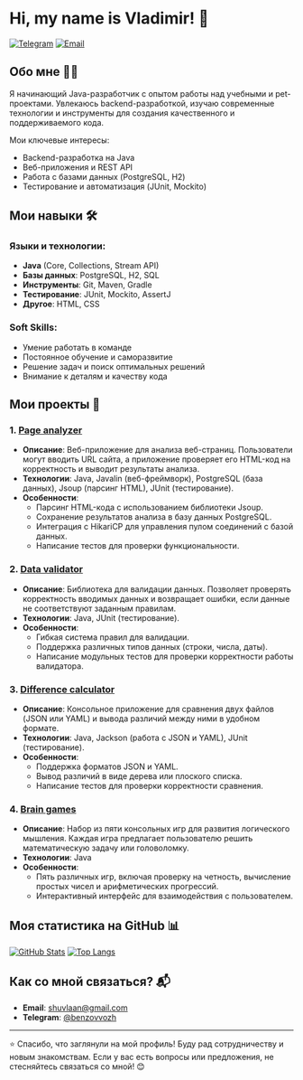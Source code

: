 # Hi, my name is Vladimir! 👋

[![Telegram](https://img.shields.io/badge/Telegram-2CA5E0?style=flat&logo=telegram&logoColor=white)](https://t.me/benzovvozh)
[![Email](https://img.shields.io/badge/Email-D14836?style=flat&logo=gmail&logoColor=white)](mailto:shuvlaan@gmail.com)

## Обо мне 👨‍💻

Я начинающий Java-разработчик с опытом работы над учебными и pet-проектами. Увлекаюсь backend-разработкой, изучаю современные технологии и инструменты для создания качественного и поддерживаемого кода.

Мои ключевые интересы:
- Backend-разработка на Java
- Веб-приложения и REST API
- Работа с базами данных (PostgreSQL, H2)
- Тестирование и автоматизация (JUnit, Mockito)

## Мои навыки 🛠️

### Языки и технологии:
- **Java** (Core, Collections, Stream API)
- **Базы данных**: PostgreSQL, H2, SQL
- **Инструменты**: Git, Maven, Gradle
- **Тестирование**: JUnit, Mockito, AssertJ
- **Другое**: HTML, CSS

### Soft Skills:
- Умение работать в команде
- Постоянное обучение и саморазвитие
- Решение задач и поиск оптимальных решений
- Внимание к деталям и качеству кода

## Мои проекты 🚀

### 1. [Page analyzer](https://github.com/benzovvozh/java-project-72)
- **Описание**: Веб-приложение для анализа веб-страниц. Пользователи могут вводить URL сайта, а приложение проверяет его HTML-код на корректность и выводит результаты анализа.
- **Технологии**: Java, Javalin (веб-фреймворк), PostgreSQL (база данных), Jsoup (парсинг HTML), JUnit (тестирование).
- **Особенности**:
  - Парсинг HTML-кода с использованием библиотеки Jsoup.
  - Сохранение результатов анализа в базу данных PostgreSQL.
  - Интеграция с HikariCP для управления пулом соединений с базой данных.
  - Написание тестов для проверки функциональности.

### 2. [Data validator](https://github.com/benzovvozh/Data-validator)
- **Описание**: Библиотека для валидации данных. Позволяет проверять корректность вводимых данных и возвращает ошибки, если данные не соответствуют заданным правилам.
- **Технологии**: Java, JUnit (тестирование).
- **Особенности**:
  - Гибкая система правил для валидации.
  - Поддержка различных типов данных (строки, числа, даты).
  - Написание модульных тестов для проверки корректности работы валидатора.

### 3. [Difference calculator](https://github.com/benzovvozh/Difference-calculator)
- **Описание**: Консольное приложение для сравнения двух файлов (JSON или YAML) и вывода различий между ними в удобном формате.
- **Технологии**: Java, Jackson (работа с JSON и YAML), JUnit (тестирование).
- **Особенности**:
  - Поддержка форматов JSON и YAML.
  - Вывод различий в виде дерева или плоского списка.
  - Написание тестов для проверки корректности сравнения.

### 4. [Brain games](https://github.com/benzovvozh/Brain-games)
- **Описание**: Набор из пяти консольных игр для развития логического мышления. Каждая игра предлагает пользователю решить математическую задачу или головоломку.
- **Технологии**: Java
- **Особенности**:
  - Пять различных игр, включая проверку на четность, вычисление простых чисел и арифметических прогрессий.
  - Интерактивный интерфейс для взаимодействия с пользователем.

## Моя статистика на GitHub 📊

[![GitHub Stats](https://github-readme-stats.vercel.app/api?username=benzovvozh&show_icons=true&theme=default)](https://github.com/benzovvozh)
[![Top Langs](https://github-readme-stats.vercel.app/api/top-langs/?username=benzovvozh&layout=compact&theme=default)](https://github.com/benzovvozh)

## Как со мной связаться? 📬

- **Email**: [shuvlaan@gmail.com](mailto:shuvlaan@gmail.com)
- **Telegram**: [@benzovvozh](https://t.me/benzovvozh)

---

⭐️ Спасибо, что заглянули на мой профиль! Буду рад сотрудничеству и новым знакомствам. Если у вас есть вопросы или предложения, не стесняйтесь связаться со мной! 😊
